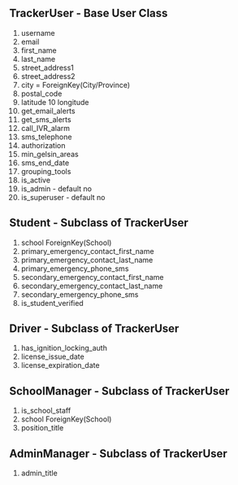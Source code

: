 ## TrackerUser - Base User Class
01. username
02. email
03. first_name
04. last_name
05. street_address1
06. street_address2
07. city = ForeignKey(City/Province)
08. postal_code
09. latitude
10 longitude
11. get_email_alerts
12. get_sms_alerts
13. call_IVR_alarm
14. sms_telephone 
15. authorization 
16. min_gelsin_areas
17. sms_end_date
18. grouping_tools
19. is_active
20. is_admin - default no 
21. is_superuser - default no

## Student - Subclass of TrackerUser
1. school ForeignKey(School)  
2. primary_emergency_contact_first_name  
3. primary_emergency_contact_last_name   
4. primary_emergency_phone_sms                                   
5. secondary_emergency_contact_first_name  
6. secondary_emergency_contact_last_name   
7. secondary_emergency_phone_sms                                    
8. is_student_verified  

## Driver - Subclass of TrackerUser
1. has_ignition_locking_auth 
2. license_issue_date
3. license_expiration_date 

## SchoolManager - Subclass of TrackerUser
1. is_school_staff 
2. school ForeignKey(School)
3. position_title

## AdminManager - Subclass of TrackerUser
1. admin_title
